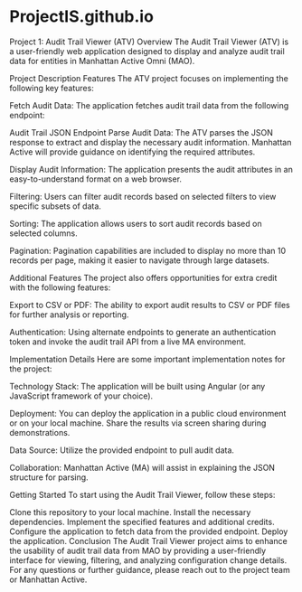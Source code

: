 # ProjectIS.github.io
Project 1: Audit Trail Viewer (ATV)
Overview
The Audit Trail Viewer (ATV) is a user-friendly web application designed to display and analyze audit trail data for entities in Manhattan Active Omni (MAO). 

Project Description
Features
The ATV project focuses on implementing the following key features:

Fetch Audit Data: The application fetches audit trail data from the following endpoint:

Audit Trail JSON Endpoint
Parse Audit Data: The ATV parses the JSON response to extract and display the necessary audit information. Manhattan Active will provide guidance on identifying the required attributes.

Display Audit Information: The application presents the audit attributes in an easy-to-understand format on a web browser.

Filtering: Users can filter audit records based on selected filters to view specific subsets of data.

Sorting: The application allows users to sort audit records based on selected columns.

Pagination: Pagination capabilities are included to display no more than 10 records per page, making it easier to navigate through large datasets.

Additional Features
The project also offers opportunities for extra credit with the following features:

Export to CSV or PDF: The ability to export audit results to CSV or PDF files for further analysis or reporting.

Authentication: Using alternate endpoints to generate an authentication token and invoke the audit trail API from a live MA environment.

Implementation Details
Here are some important implementation notes for the project:

Technology Stack: The application will be built using Angular (or any JavaScript framework of your choice).

Deployment: You can deploy the application in a public cloud environment or on your local machine. Share the results via screen sharing during demonstrations.

Data Source: Utilize the provided endpoint to pull audit data.

Collaboration: Manhattan Active (MA) will assist in explaining the JSON structure for parsing.

Getting Started
To start using the Audit Trail Viewer, follow these steps:

Clone this repository to your local machine.
Install the necessary dependencies.
Implement the specified features and additional credits.
Configure the application to fetch data from the provided endpoint.
Deploy the application.
Conclusion
The Audit Trail Viewer project aims to enhance the usability of audit trail data from MAO by providing a user-friendly interface for viewing, filtering, and analyzing configuration change details.
For any questions or further guidance, please reach out to the project team or Manhattan Active.
